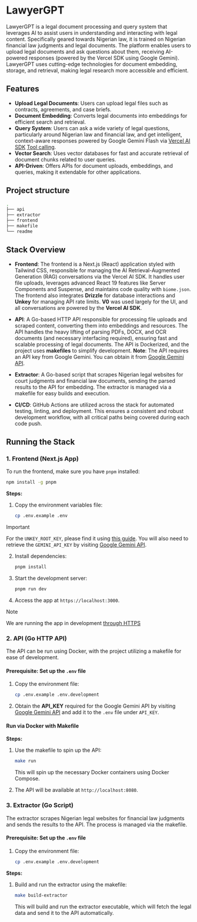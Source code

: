 # LawyerGPT

LawyerGPT is a legal document processing and query system that leverages AI to assist users in understanding and interacting with legal content. Specifically geared towards Nigerian law, it is trained on Nigerian financial law judgments and legal documents. The platform enables users to upload legal documents and ask questions about them, receiving AI-powered responses (powered by the Vercel SDK using Google Gemini). LawyerGPT uses cutting-edge technologies for document embedding, storage, and retrieval, making legal research more accessible and efficient.

## Features

- **Upload Legal Documents**: Users can upload legal files such as contracts, agreements, and case briefs.
- **Document Embedding**: Converts legal documents into embeddings for efficient search and retrieval.
- **Query System**: Users can ask a wide variety of legal questions, particularly around Nigerian law and financial law, and get intelligent, context-aware responses powered by Google Gemini Flash via [Vercel AI SDK](https://sdk.vercel.ai/docs/introduction) [Tool calling](https://sdk.vercel.ai/docs/ai-sdk-core/tools-and-tool-calling).
- **Vector Search**: Uses vector databases for fast and accurate retrieval of document chunks related to user queries.
- **API-Driven**: Offers APIs for document uploads, embeddings, and queries, making it extendable for other applications.

## Project structure

```bash
.
├── api
├── extractor
├── frontend
├── makefile
└── readme
```

## Stack Overview

- **Frontend**: The frontend is a Next.js (React) application styled with Tailwind CSS, responsible for managing the AI Retrieval-Augmented Generation (RAG) conversations via the Vercel AI SDK. It handles user file uploads, leverages advanced React 19 features like Server Components and Suspense, and maintains code quality with `biome.json`. The frontend also integrates **Drizzle** for database interactions and **Unkey** for managing API rate limits. **V0** was used largely for the UI, and all conversations are powered by the **Vercel AI SDK**.

- **API**: A Go-based HTTP API responsible for processing file uploads and scraped content, converting them into embeddings and resources. The API handles the heavy lifting of parsing PDFs, DOCX, and OCR documents (and necessary interfacing required), ensuring fast and scalable processing of legal documents. The API is Dockerized, and the project uses **makefiles** to simplify development. **Note**: The API requires an API key from Google Gemini. You can obtain it from [Google Gemini API](https://ai.google.dev/gemini-api/docs/api-key).

- **Extractor**: A Go-based script that scrapes Nigerian legal websites for court judgments and financial law documents, sending the parsed results to the API for embedding. The extractor is managed via a makefile for easy builds and execution.

- **CI/CD**: GitHub Actions are utilized across the stack for automated testing, linting, and deployment. This ensures a consistent and robust development workflow, with all critical paths being covered during each code push.

## Running the Stack

### 1. **Frontend (Next.js App)**

To run the frontend, make sure you have `pnpm` installed:

```bash
npm install -g pnpm
```

**Steps:**

1. Copy the environment variables file:

   ```bash
   cp .env.example .env
   ```

> [!IMPORTANT]
> For the `UNKEY_ROOT_KEY`, please find
> it using [this guide](https://www.unkey.com/docs/ratelimiting/introduction).
> You will also need to retrieve the `GEMINI_API_KEY` by visiting [Google Gemini API](https://ai.google.dev/gemini-api/docs/api-key).

2. Install dependencies:

   ```bash
   pnpm install
   ```

3. Start the development server:

   ```bash
   pnpm run dev
   ```

4. Access the app at `https://localhost:3000`.

> [!NOTE]
> We are running the app in development [through HTTPS](https://vercel.com/guides/access-nextjs-localhost-https-certificate-self-signed)

### 2. **API (Go HTTP API)**

The API can be run using Docker, with the project utilizing a makefile for ease of development.

#### Prerequisite: **Set up the `.env` file**

1. Copy the environment file:

   ```bash
   cp .env.example .env.development
   ```

2. Obtain the **API_KEY** required for the Google Gemini API by visiting [Google Gemini API](https://ai.google.dev/gemini-api/docs/api-key) and add it to the `.env` file under `API_KEY`.

#### Run via Docker with Makefile

**Steps:**

1. Use the makefile to spin up the API:

   ```bash
   make run
   ```

   This will spin up the necessary Docker containers using Docker Compose.

2. The API will be available at `http://localhost:8080`.

### 3. **Extractor (Go Script)**

The extractor scrapes Nigerian legal websites for financial law judgments and sends the results to the API. The process is managed via the makefile.

#### Prerequisite: **Set up the `.env` file**

1. Copy the environment file:

   ```bash
   cp .env.example .env.development
   ```

**Steps:**

1. Build and run the extractor using the makefile:

   ```bash
   make build-extractor
   ```

   This will build and run the extractor executable, which will fetch the legal data and send it to the API automatically.
